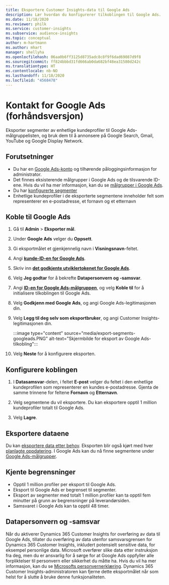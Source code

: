 ```yaml
---
title: Eksportere Customer Insights-data til Google Ads
description: Lær hvordan du konfigurerer tilkoblingen til Google Ads.
ms.date: 11/18/2020
ms.reviewer: philk
ms.service: customer-insights
ms.subservice: audience-insights
ms.topic: conceptual
author: m-hartmann
ms.author: mhart
manager: shellyha
ms.openlocfilehash: 06aa0b6ff3125d8735adc8c8f9f6dad69087d9f8
ms.sourcegitcommit: ff824bbbd31fd666ab0da682bf48ea31580d242c
ms.translationtype: HT
ms.contentlocale: nb-NO
ms.lasthandoff: 11/18/2020
ms.locfileid: "4568478"
---
```

# <a name="connector-for-google-ads-preview"></a>Kontakt for Google Ads (forhåndsversjon)

Eksporter segmenter av enhetlige kundeprofiler til Google Ads-målgruppelisten, og bruk dem til å annonsere på Google Search, Gmail, YouTube og Google Display Network. 

## <a name="prerequisites"></a>Forutsetninger

-   Du har en [Google Ads-konto](https://ads.google.com/) og tilhørende påloggingsinformasjon for administrator.
-   Det finnes eksisterende målgrupper i Google Ads og de tilsvarende ID-ene. Hvis du vil ha mer informasjon, kan du se [målgrupper i Google Ads](https://support.google.com/google-ads/answer/7558048?hl=en#:~:text=Audience%20lists%20is%20a%20section,Display%20Network%20through%20remarketing%20campaigns.).
-   Du har [konfigurerte segmenter](segments.md)
-   Enhetlige kundeprofiler i de eksporterte segmentene inneholder felt som representerer en e-postadresse, et fornavn og et etternavn

## <a name="connect-to-google-ads"></a>Koble til Google Ads

1. Gå til **Admin** > **Eksporter mål**.

1. Under **Google Ads** velger du **Oppsett**.

1. Gi eksportmålet et gjenkjennelig navn i **Visningsnavn**-feltet.

1. Angi **[kunde-ID-en for Google Ads](https://support.google.com/google-ads/answer/1704344)**.

1. Skriv inn **[det godkjente utviklertokenet for Google Ads](https://developers.google.com/google-ads/api/docs/first-call/dev-token)**.

1. Velg **Jeg godtar** for å bekrefte **Datapersonvern og -samsvar**.

1. Angi **[ID-en for Google Ads-målgruppen](https://support.google.com/google-ads/answer/7558048?hl=en#:~:text=Audience%20lists%20is%20a%20section,Display%20Network%20through%20remarketing%20campaigns.)**, og velg **Koble til** for å initialisere tilkoblingen til Google Ads.

1. Velg **Godkjenn med Google Ads**, og angi Google Ads-legitimasjonen din.

1. Velg **Legg til deg selv som eksportbruker**, og angi Customer Insights-legitimasjonen din.

   :::image type="content" source="media/export-segments-googleads.PNG" alt-text="Skjermbilde for eksport av Google Ads-tilkobling":::

1. Velg **Neste** for å konfigurere eksporten.

## <a name="configure-the-connector"></a>Konfigurere koblingen

1. I **Datasamsvar**-delen, i feltet **E-post** velger du feltet i den enhetlige kundeprofilen som representerer en kundes e-postadresse. Gjenta de samme trinnene for feltene **Fornavn** og **Etternavn**.

1. Velg segmentene du vil eksportere. Du kan eksportere opptil 1 million kundeprofiler totalt til Google Ads.

1. Velg **Lagre**.

## <a name="export-the-data"></a>Eksportere dataene

Du kan [eksportere data etter behov](export-destinations.md). Eksporten blir også kjørt med hver [planlagte oppdatering](system.md#schedule-tab). I Google Ads kan du nå finne segmentene under [Google Ads-målgrupper](https://support.google.com/google-ads/answer/7558048?hl=en/).

## <a name="known-limitations"></a>Kjente begrensninger

- Opptil 1 million profiler per eksport til Google Ads.
- Eksport til Google Ads er begrenset til segmenter.
- Eksport av segmenter med totalt 1 million profiler kan ta opptil fem minutter på grunn av begrensninger på leverandørsiden. 
- Samsvaret i Google Ads kan ta opptil 48 timer.

## <a name="data-privacy-and-compliance"></a>Datapersonvern og -samsvar

Når du aktiverer Dynamics 365 Customer Insights for overføring av data til Google Ads, tillater du overføring av data utenfor samsvarsgrensen for Dynamics 365 Customer Insights, inkludert potensielt sensitive data, for eksempel personlige data. Microsoft overfører slike data etter instruksjon fra deg, men du er ansvarlig for å sørge for at Google Ads oppfyller alle forpliktelser til personvern eller sikkerhet du måtte ha. Hvis du vil ha mer informasjon, kan du se [Microsofts personvernerklæring](https://go.microsoft.com/fwlink/?linkid=396732).
Dynamics 365 Customer Insights-administratoren kan fjerne dette eksportmålet når som helst for å slutte å bruke denne funksjonaliteten.

